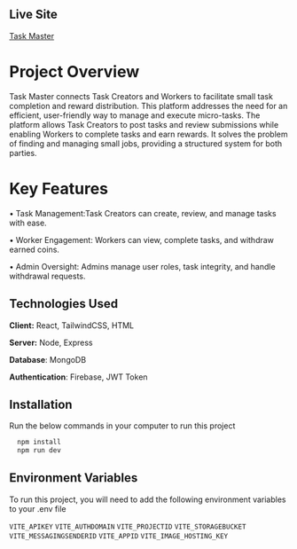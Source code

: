 
## Live Site

[Task Master](https://task-master-3ed55.web.app)


# Project Overview

Task Master connects Task Creators and Workers to facilitate small task completion and reward distribution. This platform addresses the need for an efficient, user-friendly way to manage and execute micro-tasks.
The platform allows Task Creators to post tasks and review submissions while enabling Workers to complete tasks and earn rewards. It solves the problem of finding and managing small jobs, providing a structured system for both parties.

# Key Features

• Task Management:Task Creators can create, review, and manage tasks with ease.

• Worker Engagement: Workers can view, complete tasks, and withdraw earned coins.

• Admin Oversight: Admins manage user roles, task integrity, and handle withdrawal requests. 

## Technologies Used

**Client:** React, TailwindCSS, HTML

**Server:** Node, Express

**Database**: MongoDB

**Authentication**: Firebase, JWT Token


## Installation

Run the below commands in your computer to run this project

```bash
  npm install
  npm run dev
```
    
## Environment Variables

To run this project, you will need to add the following environment variables to your .env file

`VITE_APIKEY`
`VITE_AUTHDOMAIN`
`VITE_PROJECTID`
`VITE_STORAGEBUCKET`
`VITE_MESSAGINGSENDERID`
`VITE_APPID`
`VITE_IMAGE_HOSTING_KEY`


